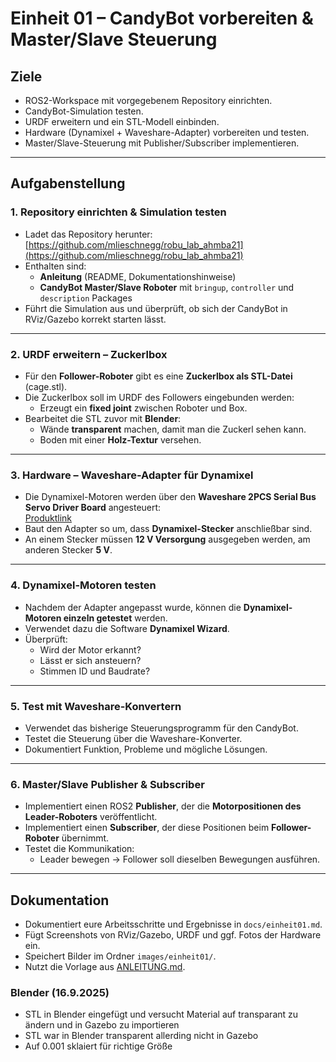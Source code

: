 # Einheit 01 – CandyBot vorbereiten & Master/Slave Steuerung

## Ziele
- ROS2-Workspace mit vorgegebenem Repository einrichten.  
- CandyBot-Simulation testen.  
- URDF erweitern und ein STL-Modell einbinden.  
- Hardware (Dynamixel + Waveshare-Adapter) vorbereiten und testen.  
- Master/Slave-Steuerung mit Publisher/Subscriber implementieren.  

---

## Aufgabenstellung

### 1. Repository einrichten & Simulation testen
- Ladet das Repository herunter:  
  [https://github.com/mlieschnegg/robu_lab_ahmba21](https://github.com/mlieschnegg/robu_lab_ahmba21)  
- Enthalten sind:  
  - **Anleitung** (README, Dokumentationshinweise)  
  - **CandyBot Master/Slave Roboter** mit `bringup`, `controller` und `description` Packages  
- Führt die Simulation aus und überprüft, ob sich der CandyBot in RViz/Gazebo korrekt starten lässt.  

---

### 2. URDF erweitern – Zuckerlbox
- Für den **Follower-Roboter** gibt es eine **Zuckerlbox als STL-Datei** (cage.stl).  
- Die Zuckerlbox soll im URDF des Followers eingebunden werden:  
  - Erzeugt ein **fixed joint** zwischen Roboter und Box.  
- Bearbeitet die STL zuvor mit **Blender**:  
  - Wände **transparent** machen, damit man die Zuckerl sehen kann.  
  - Boden mit einer **Holz-Textur** versehen.  

---

### 3. Hardware – Waveshare-Adapter für Dynamixel
- Die Dynamixel-Motoren werden über den **Waveshare 2PCS Serial Bus Servo Driver Board** angesteuert:  
  [Produktlink](https://www.amazon.de/dp/B0DK79JNNK?ref=ppx_yo2ov_dt_b_fed_asin_title)  
- Baut den Adapter so um, dass **Dynamixel-Stecker** anschließbar sind.  
- An einem Stecker müssen **12 V Versorgung** ausgegeben werden, am anderen Stecker **5 V**.  

---

### 4. Dynamixel-Motoren testen
- Nachdem der Adapter angepasst wurde, können die **Dynamixel-Motoren einzeln getestet** werden.  
- Verwendet dazu die Software **Dynamixel Wizard**.  
- Überprüft:  
  - Wird der Motor erkannt?  
  - Lässt er sich ansteuern?  
  - Stimmen ID und Baudrate?  

---

### 5. Test mit Waveshare-Konvertern
- Verwendet das bisherige Steuerungsprogramm für den CandyBot.  
- Testet die Steuerung über die Waveshare-Konverter.  
- Dokumentiert Funktion, Probleme und mögliche Lösungen.  

---

### 6. Master/Slave Publisher & Subscriber
- Implementiert einen ROS2 **Publisher**, der die **Motorpositionen des Leader-Roboters** veröffentlicht.  
- Implementiert einen **Subscriber**, der diese Positionen beim **Follower-Roboter** übernimmt.  
- Testet die Kommunikation:  
  - Leader bewegen → Follower soll dieselben Bewegungen ausführen.  

---

## Dokumentation
- Dokumentiert eure Arbeitsschritte und Ergebnisse in `docs/einheit01.md`.  
- Fügt Screenshots von RViz/Gazebo, URDF und ggf. Fotos der Hardware ein.  
- Speichert Bilder im Ordner `images/einheit01/`.  
- Nutzt die Vorlage aus [ANLEITUNG.md](../ANLEITUNG.md).  

### Blender (16.9.2025)
- STL in Blender eingefügt und versucht Material auf transparant zu ändern und in Gazebo zu importieren
- STL war in Blender transparent allerding nicht in Gazebo 
- Auf 0.001 sklaiert für richtige Größe
